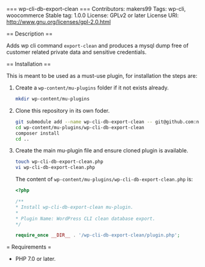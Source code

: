 === wp-cli-db-export-clean ===
Contributors: makers99
Tags: wp-cli, woocommerce
Stable tag: 1.0.0
License: GPLv2 or later
License URI: http://www.gnu.org/licenses/gpl-2.0.html

== Description ==

Adds wp cli command `export-clean` and produces a mysql dump free of customer
related private data and sensitive credentials.

== Installation ==

This is meant to be used as a must-use plugin, for installation the steps are:
1. Create a `wp-content/mu-plugins` folder if it not exists already.
    ```sh
    mkdir wp-content/mu-plugins
    ```
2. Clone this repository in its own foder.
    ```sh
    git submodule add --name wp-cli-db-export-clean -- git@github.com:netzstrategen/wp-cli-db-export-clean.git wp-content/mu-plugins/wp-cli-db-export-clean
    cd wp-content/mu-plugins/wp-cli-db-export-clean
    composer install
    cd ..
    ```
3. Create the main mu-plugin file and ensure cloned plugin is available.
    ```sh
    touch wp-cli-db-export-clean.php
    vi wp-cli-db-export-clean.php
    ```
    The content of `wp-content/mu-plugins/wp-cli-db-export-clean.php` is:
    ```php
    <?php

    /**
    * Install wp-cli-db-export-clean mu-plugin.
    *
    * Plugin Name: WordPress CLI clean database export.
    */

    require_once __DIR__ . '/wp-cli-db-export-clean/plugin.php';

    ```

= Requirements =

* PHP 7.0 or later.
